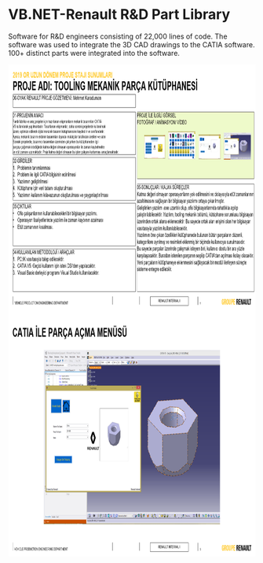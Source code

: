 # VB.NET-Renault R&D Part Library

Software for R&D engineers consisting of 22,000 lines of code. The software was used to integrate the 3D CAD drawings to the CATIA software. 100+ distinct parts were integrated into the software.

<p align="center">
  <img src = "https://github.com/bkullukcu/VB.NET-Renault-Parca-Kutuphanesi/blob/master/Slide%201.PNG" width = "700" height = "500" align = "center">
  <img src = "https://github.com/bkullukcu/VB.NET-Renault-Parca-Kutuphanesi/blob/master/Slide%202.PNG" width = "700" height = "500" align = "center">
</p>
